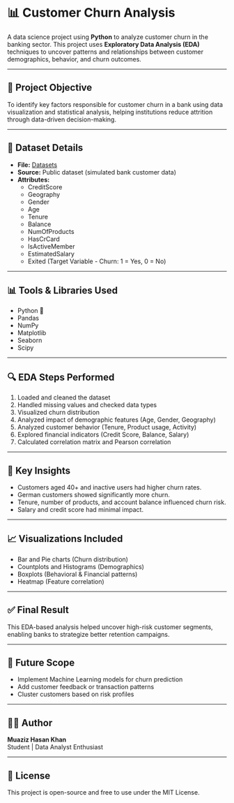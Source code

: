 # 📊 Customer Churn Analysis

A data science project using **Python** to analyze customer churn in the banking sector. This project uses **Exploratory Data Analysis (EDA)** techniques to uncover patterns and relationships between customer demographics, behavior, and churn outcomes.

---

## 📌 Project Objective

To identify key factors responsible for customer churn in a bank using data visualization and statistical analysis, helping institutions reduce attrition through data-driven decision-making.

---

## 📁 Dataset Details

- **File:** [Datasets](https://github.com/Muaziz64/Churn-Banking-Analytics-/blob/main/Bank_Churn.csv)
- **Source:** Public dataset (simulated bank customer data)
- **Attributes:**
  - CreditScore
  - Geography
  - Gender
  - Age
  - Tenure
  - Balance
  - NumOfProducts
  - HasCrCard
  - IsActiveMember
  - EstimatedSalary
  - Exited (Target Variable - Churn: 1 = Yes, 0 = No)

---

## 📊 Tools & Libraries Used

- Python 🐍
- Pandas
- NumPy
- Matplotlib
- Seaborn
- Scipy

---

## 🔍 EDA Steps Performed

1. Loaded and cleaned the dataset
2. Handled missing values and checked data types
3. Visualized churn distribution
4. Analyzed impact of demographic features (Age, Gender, Geography)
5. Analyzed customer behavior (Tenure, Product usage, Activity)
6. Explored financial indicators (Credit Score, Balance, Salary)
7. Calculated correlation matrix and Pearson correlation

---

## 🎯 Key Insights

- Customers aged 40+ and inactive users had higher churn rates.
- German customers showed significantly more churn.
- Tenure, number of products, and account balance influenced churn risk.
- Salary and credit score had minimal impact.

---

## 📈 Visualizations Included

- Bar and Pie charts (Churn distribution)
- Countplots and Histograms (Demographics)
- Boxplots (Behavioral & Financial patterns)
- Heatmap (Feature correlation)

---

## ✅ Final Result

This EDA-based analysis helped uncover high-risk customer segments, enabling banks to strategize better retention campaigns.

---

## 📌 Future Scope

- Implement Machine Learning models for churn prediction
- Add customer feedback or transaction patterns
- Cluster customers based on risk profiles

---

## 🙋‍♂️ Author

**Muaziz Hasan Khan**  
Student | Data Analyst Enthusiast  


---

## 📄 License

This project is open-source and free to use under the MIT License.
